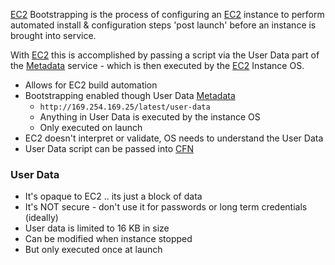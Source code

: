 [EC2](EC2.md) Bootstrapping is the process of configuring an [EC2](EC2.md) instance to perform automated install & configuration steps 'post launch' before an instance is brought into service.

With [EC2](EC2.md) this is accomplished by passing a script via the User Data part of the [Metadata](Metadata.md) service - which is then executed by the [EC2](EC2.md) Instance OS.

- Allows for EC2 build automation
- Bootstrapping enabled though User Data [Metadata](Metadata.md)
	- `http://169.254.169.25/latest/user-data`
	- Anything in User Data is executed by the instance OS
	- Only executed on launch
- EC2 doesn't interpret or validate, OS needs to understand the User Data
- User Data script can be passed into [CFN](../CFN/CFN.md)

### User Data
- ﻿﻿It's opaque to EC2 .. its just a block of data
- ﻿﻿It's NOT secure - don't use it for passwords or long term credentials (ideally)
- ﻿﻿User data is limited to 16 KB in size
- ﻿﻿Can be modified when instance stopped
- ﻿﻿But only executed once at launch